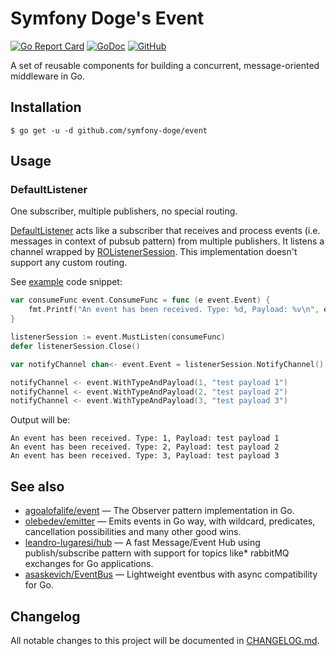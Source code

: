 # Symfony Doge's Event

[![Go Report Card](https://goreportcard.com/badge/github.com/symfony-doge/event)](https://goreportcard.com/report/github.com/symfony-doge/event)
[![GoDoc](https://godoc.org/github.com/symfony-doge/event?status.svg)](https://godoc.org/github.com/symfony-doge/event)
[![GitHub](https://img.shields.io/github/license/symfony-doge/event.svg)](LICENSE)

A set of reusable components for building a concurrent, message-oriented middleware in Go.

## Installation

```
$ go get -u -d github.com/symfony-doge/event
```

## Usage

### DefaultListener

One subscriber, multiple publishers, no special routing.

[DefaultListener](default_listener.go) acts like a subscriber that receives and process events (i.e. messages in context of pubsub pattern)
from multiple publishers. It listens a channel wrapped by [ROListenerSession](ro_listener_session.go).
This implementation doesn't support any custom routing.

See [example](example/one_subscriber_many_publishers.go) code snippet:

```go
var consumeFunc event.ConsumeFunc = func (e event.Event) {
	fmt.Printf("An event has been received. Type: %d, Payload: %v\n", e.Type, e.Payload)
}

listenerSession := event.MustListen(consumeFunc)
defer listenerSession.Close()

var notifyChannel chan<- event.Event = listenerSession.NotifyChannel()

notifyChannel <- event.WithTypeAndPayload(1, "test payload 1")
notifyChannel <- event.WithTypeAndPayload(2, "test payload 2")
notifyChannel <- event.WithTypeAndPayload(3, "test payload 3")
```

Output will be:

```
An event has been received. Type: 1, Payload: test payload 1
An event has been received. Type: 2, Payload: test payload 2
An event has been received. Type: 3, Payload: test payload 3
```

## See also

- [agoalofalife/event](https://github.com/agoalofalife/event) — The Observer pattern implementation in Go.
- [olebedev/emitter](https://github.com/olebedev/emitter) — Emits events in Go way, with wildcard, predicates, cancellation possibilities and many other good wins.
- [leandro-lugaresi/hub](https://github.com/leandro-lugaresi/hub) — A fast Message/Event Hub using publish/subscribe pattern with support for topics like* rabbitMQ exchanges for Go applications.
- [asaskevich/EventBus](https://github.com/asaskevich/EventBus) — Lightweight eventbus with async compatibility for Go.

## Changelog

All notable changes to this project will be documented in [CHANGELOG.md](CHANGELOG.md).
